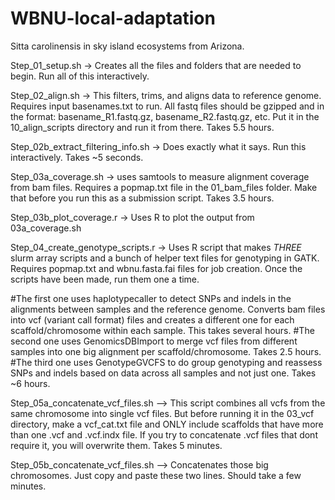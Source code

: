 # WBNU-local-adaptation
Sitta carolinensis in sky island ecosystems from Arizona. 

Step_01_setup.sh -> Creates all the files and folders that are needed to begin. Run all of this interactively. 

Step_02_align.sh -> This filters, trims, and aligns data to reference genome. Requires input basenames.txt to run. All fastq files should be gzipped and in the format: basename_R1.fastq.gz, basename_R2.fastq.gz, etc. Put it in the 10_align_scripts directory and run it from there. Takes 5.5 hours. 

Step_02b_extract_filtering_info.sh -> Does exactly what it says. Run this interactively. Takes ~5 seconds. 

Step_03a_coverage.sh -> uses samtools to measure alignment coverage from bam files. Requires a popmap.txt file in the 01_bam_files folder. Make that before you run this as a submission script. Takes 3.5 hours. 

Step_03b_plot_coverage.r -> Uses R to plot the output from 03a_coverage.sh

Step_04_create_genotype_scripts.r -> Uses R script that makes *THREE* slurm array scripts and a bunch of helper text files for genotyping in GATK. Requires popmap.txt and wbnu.fasta.fai files for job creation. Once the scripts have been made, run them one a time. 

#The first one uses haplotypecaller to detect SNPs and indels in the alignments between samples and the reference genome. Converts bam files into vcf (variant call format) files and creates a different one for each scaffold/chromosome within each sample. This takes several hours. 
#The second one uses GenomicsDBImport to merge vcf files from different samples into one big alignment per scaffold/chromosome. Takes 2.5 hours. 
#The third one uses GenotypeGVCFS to do group genotyping and reassess SNPs and indels based on data across all samples and not just one. Takes ~6 hours.

Step_05a_concatenate_vcf_files.sh --> This script combines all vcfs from the same chromosome into single vcf files. But before running it in the 03_vcf directory, make a vcf_cat.txt file and ONLY include scaffolds that have more than one .vcf and .vcf.indx file. If you try to concatenate .vcf files that dont require it, you will overwrite them. Takes 5 minutes. 

Step_05b_concatenate_vcf_files.sh --> Concatenates those big chromosomes. Just copy and paste these two lines. Should take a few minutes.
